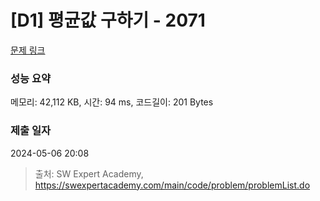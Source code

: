 # [D1] 평균값 구하기 - 2071 

[문제 링크](https://swexpertacademy.com/main/code/problem/problemDetail.do?contestProbId=AV5QRnJqA5cDFAUq) 

### 성능 요약

메모리: 42,112 KB, 시간: 94 ms, 코드길이: 201 Bytes

### 제출 일자

2024-05-06 20:08



> 출처: SW Expert Academy, https://swexpertacademy.com/main/code/problem/problemList.do